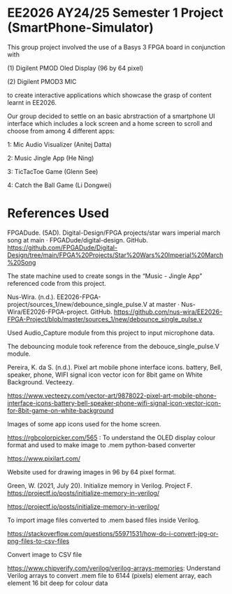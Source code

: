 # EE2026 AY24/25 Semester 1 Project (SmartPhone-Simulator)

This group project involved the use of a Basys 3 FPGA board in conjunction with  

(1) Digilent PMOD Oled Display (96 by 64 pixel) 

(2) Digilent PMOD3 MIC

to create interactive applications which showcase the grasp of content learnt in EE2026. 

Our group decided to settle on an basic abrstraction of a smartphone UI interface which includes a lock screen and a home screen to scroll and choose from among 4 different apps:

1: Mic Audio Visualizer (Anitej Datta)

2: Music Jingle App (He Ning) 

3: TicTacToe Game (Glenn See) 

4: Catch the Ball Game (Li Dongwei)

# References Used

FPGADude. (5AD). Digital-Design/FPGA projects/star wars imperial march song at main · FPGADude/digital-design. GitHub. https://github.com/FPGADude/Digital-Design/tree/main/FPGA%20Projects/Star%20Wars%20Imperial%20March%20Song

The state machine used to create songs in the “Music - Jingle App” referenced code from this project. 

Nus-Wira. (n.d.). EE2026-FPGA-project/sources_1/new/debounce_single_pulse.V at master · Nus-Wira/EE2026-FPGA-project. GitHub. https://github.com/nus-wira/EE2026-FPGA-Project/blob/master/sources_1/new/debounce_single_pulse.v 

Used Audio_Capture module from this project to input microphone data.

The debouncing module took reference from the debouce_single_pulse.V module. 

Pereira, K. da S. (n.d.). Pixel art mobile phone interface icons. battery, Bell, speaker, phone, WIFI signal icon vector icon for 8bit game on White Background. Vecteezy. 

https://www.vecteezy.com/vector-art/9878022-pixel-art-mobile-phone-interface-icons-battery-bell-speaker-phone-wifi-signal-icon-vector-icon-for-8bit-game-on-white-background

Images of some app icons used for the home screen.

https://rgbcolorpicker.com/565  : To understand the OLED display colour format and used to make image to .mem python-based converter

https://www.pixilart.com/ 

Website used for drawing images in 96 by 64 pixel format.

Green, W. (2021, July 20). Initialize memory in Verilog. Project F. https://projectf.io/posts/initialize-memory-in-verilog/ 

https://projectf.io/posts/initialize-memory-in-verilog/ 

To import image files converted to .mem based files inside Verilog.

https://stackoverflow.com/questions/55971531/how-do-i-convert-jpg-or-png-files-to-csv-files

Convert image to CSV file

https://www.chipverify.com/verilog/verilog-arrays-memories: Understand Verilog arrays to convert .mem file to 6144 (pixels) element array, each element 16 bit deep for colour data  


